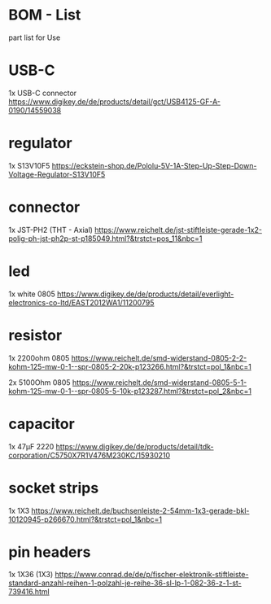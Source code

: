 # BOM - List

part list for Use

# USB-C
1x USB-C connector https://www.digikey.de/de/products/detail/gct/USB4125-GF-A-0190/14559038

# regulator
1x S13V10F5 https://eckstein-shop.de/Pololu-5V-1A-Step-Up-Step-Down-Voltage-Regulator-S13V10F5

# connector
1x JST-PH2 (THT - Axial) https://www.reichelt.de/jst-stiftleiste-gerade-1x2-polig-ph-jst-ph2p-st-p185049.html?&trstct=pos_11&nbc=1

# led
1x white 0805 https://www.digikey.de/de/products/detail/everlight-electronics-co-ltd/EAST2012WA1/11200795

# resistor
1x 2200ohm 0805 https://www.reichelt.de/smd-widerstand-0805-2-2-kohm-125-mw-0-1--spr-0805-2-20k-p123266.html?&trstct=pol_1&nbc=1

2x 5100Ohm 0805 https://www.reichelt.de/smd-widerstand-0805-5-1-kohm-125-mw-0-1--spr-0805-5-10k-p123287.html?&trstct=pol_2&nbc=1

# capacitor
1x 47µF 2220 https://www.digikey.de/de/products/detail/tdk-corporation/C5750X7R1V476M230KC/15930210

# socket strips
1x 1X3 https://www.reichelt.de/buchsenleiste-2-54mm-1x3-gerade-bkl-10120945-p266670.html?&trstct=pol_1&nbc=1

# pin headers
1x 1X36 (1X3) https://www.conrad.de/de/p/fischer-elektronik-stiftleiste-standard-anzahl-reihen-1-polzahl-je-reihe-36-sl-lp-1-082-36-z-1-st-739416.html
